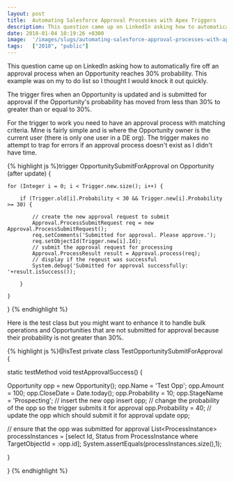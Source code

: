 ```yaml
---
layout: post
title:  Automating Salesforce Approval Processes with Apex Triggers
description: This question came up on LinkedIn asking how to automatically fire off an approval process when an Opportunity reaches 30% probability. This example was on my to do list so I thought I would knock it out quickly. The trigger fires when an Opportunity is updated and is submitted for approval if the Opportunitys probability has moved from less than 30% to greater than or equal to 30%. For the trigger to work you need to have an approval process with matching criteria. Mine is fairly simple and is 
date: 2010-01-04 10:19:26 +0300
image:  '/images/slugs/automating-salesforce-approval-processes-with-apex-triggers.jpg'
tags:   ["2010", "public"]
---
```

<p>This question came up on LinkedIn asking how to automatically fire off an approval process when an Opportunity reaches 30% probability. This example was on my to do list so I thought I would knock it out quickly.</p>
<p>The trigger fires when an Opportunity is updated and is submitted for approval if the Opportunity's probability has moved from less than 30% to greater than or equal to 30%.</p>
<p>For the trigger to work you need to have an approval process with matching criteria. Mine is fairly simple and is where the Opportunity owner is the current user (there is only one user in a DE org). The trigger makes no attempt to trap for errors if an approval process doesn't exist as I didn't have time.</p>
{% highlight js %}trigger OpportunitySubmitForApproval on Opportunity (after update) {

	for (Integer i = 0; i < Trigger.new.size(); i++) {

		if (Trigger.old[i].Probability < 30 && Trigger.new[i].Probability >= 30) {

			// create the new approval request to submit
			Approval.ProcessSubmitRequest req = new Approval.ProcessSubmitRequest();
			req.setComments('Submitted for approval. Please approve.');
			req.setObjectId(Trigger.new[i].Id);
			// submit the approval request for processing
			Approval.ProcessResult result = Approval.process(req);
			// display if the reqeust was successful
			System.debug('Submitted for approval successfully: '+result.isSuccess());

		}

	}

}
{% endhighlight %}
<p>Here is the test class but you might want to enhance it to handle bulk operations and Opportunities that are not submitted for approval because their probability is not greater than 30%.</p>
{% highlight js %}@isTest
private class TestOpportunitySubmitForApproval {

  static testMethod void testApprovalSuccess() {

  Opportunity opp = new Opportunity();
  opp.Name = 'Test Opp';
  opp.Amount = 100;
  opp.CloseDate = Date.today();
  opp.Probability = 10;
  opp.StageName = 'Prospecting';
  // insert the new opp
  insert opp;
  // change the probability of the opp so the trigger submits it for approval
	opp.Probability = 40;
	// update the opp which should submit it for approval
	update opp;

  // ensure that the opp was submitted for approval
  List&lt;ProcessInstance&gt; processInstances = [select Id, Status from ProcessInstance where TargetObjectId = :opp.id];
	System.assertEquals(processInstances.size(),1);

  }

}
{% endhighlight %}

